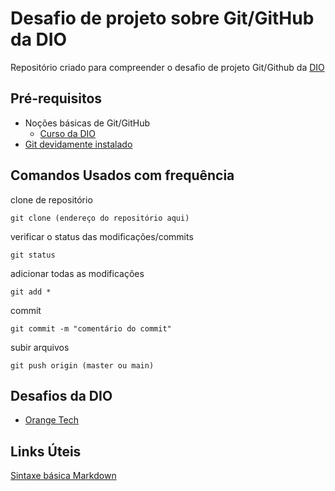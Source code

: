 # Desafio de projeto sobre Git/GitHub da DIO
Repositório criado para compreender o desafio de projeto Git/Github da [DIO](https://web.dio.me/home)

## Pré-requisitos
- Noções básicas de Git/GitHub
    - [Curso da DIO](https://web.dio.me/course/introducao-ao-git-e-ao-github/learning/75b9fe49-6ed4-4480-83a7-7e37fc356aa9)
- [Git devidamente instalado](https://gitforwindows.org/)

## Comandos Usados com frequência

clone de repositório
````
git clone (endereço do repositório aqui)
````
verificar o status das modificações/commits
````
git status
````
adicionar todas as modificações
````
git add *
````
commit
````
git commit -m "comentário do commit"
````
subir arquivos
````
git push origin (master ou main)     
````
## Desafios da DIO

- [Orange Tech](https://github.com/RomeiroM/OrangeTech)

## Links Úteis
[Sintaxe básica Markdown](https://www.markdownguide.org/basic-syntax/)
